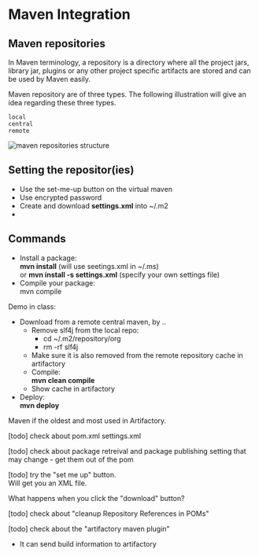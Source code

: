 # Maven Integration

## Maven repositories

In Maven terminology, a repository is a directory where all the project jars, library jar, plugins or any other project specific artifacts are stored and can be used by Maven easily.

Maven repository are of three types. The following illustration will give an idea regarding these three types.

    local
    central
    remote
![maven repositories structure](https://user-images.githubusercontent.com/40225170/181215676-bf28c57a-f024-4aa2-aa1f-b34cb2523055.jpg)

## Setting the repositor(ies) 

- Use the set-me-up button on the virtual maven
- Use encrypted password
- Create and download **settings.xml** into ~/.m2
- 

## Commands

- Install a package:  
**mvn install**  (will use seetings.xml in ~/.ms)  
    or
**mvn install -s settings.xml**   (specify your own settings file)
- Compile your package:  
mvn compile  

Demo in class:  
- Download from a remote central maven, by ..   
  - Remove slf4j from the local repo:  
    - cd ~/.m2/repository/org
    - rm -rf slf4j
  - Make sure it is also removed from the remote repository cache in artifactory
  - Compile:  
  **mvn clean compile**
  - Show cache in artifactory
- Deploy:  
**mvn deploy**


Maven if the oldest and most used in Artifactory.  

[todo] check about pom.xml settings.xml

[todo] check about package retreival and package publishing
setting that may change - get them out of the pom

[todo] try the "set me up" button.  
Will get you an XML file.  

What happens when you click the "download" button?

[todo] check about "cleanup Repository References in POMs"  
    
[todo] check about the "artifactory maven plugin"
- It can send build information to artifactory

